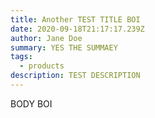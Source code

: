 ```yaml
---
title: Another TEST TITLE BOI
date: 2020-09-18T21:17:17.239Z
author: Jane Doe
summary: YES THE SUMMAEY
tags:
  - products
description: TEST DESCRIPTION
---
```

BODY BOI